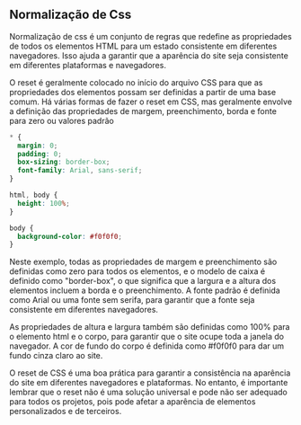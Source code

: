 ## Normalização de Css

Normalização de css é um conjunto de regras que redefine as propriedades de todos os elementos HTML para um estado consistente em diferentes navegadores. Isso ajuda a garantir que a aparência do site seja consistente em diferentes plataformas e navegadores.

O reset é geralmente colocado no início do arquivo CSS para que as propriedades dos elementos possam ser definidas a partir de uma base comum. Há várias formas de fazer o reset em CSS, mas geralmente envolve a definição das propriedades de margem, preenchimento, borda e fonte para zero ou valores padrão

```css
* {
  margin: 0;
  padding: 0;
  box-sizing: border-box;
  font-family: Arial, sans-serif;
}

html, body {
  height: 100%;
}

body {
  background-color: #f0f0f0;
}
```

Neste exemplo, todas as propriedades de margem e preenchimento são definidas como zero para todos os elementos, e o modelo de caixa é definido como "border-box", o que significa que a largura e a altura dos elementos incluem a borda e o preenchimento. A fonte padrão é definida como Arial ou uma fonte sem serifa, para garantir que a fonte seja consistente em diferentes navegadores.

As propriedades de altura e largura também são definidas como 100% para o elemento html e o corpo, para garantir que o site ocupe toda a janela do navegador. A cor de fundo do corpo é definida como #f0f0f0 para dar um fundo cinza claro ao site.

O reset de CSS é uma boa prática para garantir a consistência na aparência do site em diferentes navegadores e plataformas. No entanto, é importante lembrar que o reset não é uma solução universal e pode não ser adequado para todos os projetos, pois pode afetar a aparência de elementos personalizados e de terceiros.
